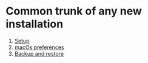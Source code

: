 # Common trunk of any new installation

1. [Setup](setup.md)
2. [macOs preferences](macos-preferences.md)
3. [Backup and restore](backup-restore.md)